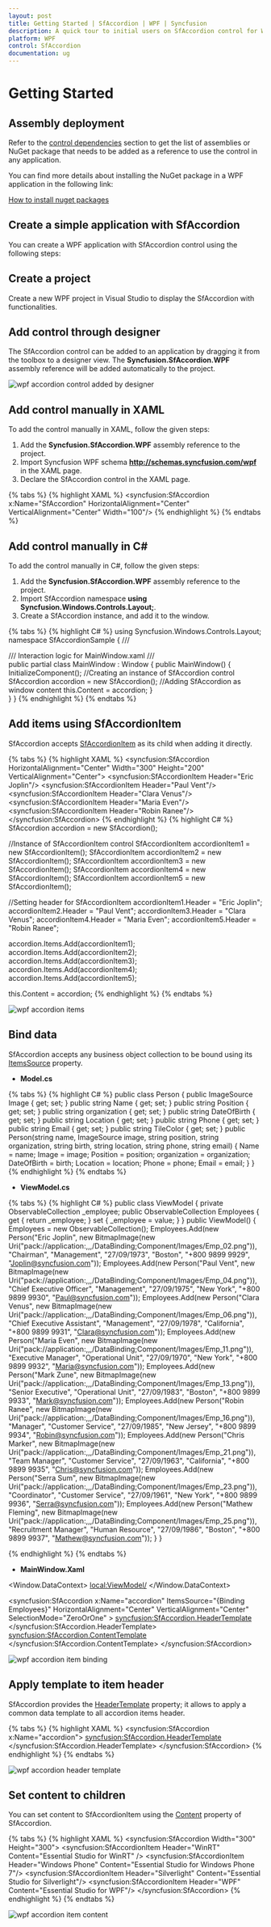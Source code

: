 ```yaml
---
layout: post
title: Getting Started | SfAccordion | WPF | Syncfusion
description: A quick tour to initial users on SfAccordion control for WPF
platform: WPF
control: SfAccordion
documentation: ug
---
```


# Getting Started

## Assembly deployment

Refer to the [control dependencies](https://help.syncfusion.com/wpf/control-dependencies#sfaccordion) section to get the list of assemblies or NuGet package that needs to be added as a reference to use the control in any application.

You can find more details about installing the NuGet package in a WPF application in the following link: 

[How to install nuget packages](https://help.syncfusion.com/wpf/nuget-packages)

## Create a simple application with SfAccordion

You can create a WPF application with SfAccordion control using the following steps:

## Create a project

Create a new WPF project in Visual Studio to display the SfAccordion with functionalities.

## Add control through designer

The SfAccordion control can be added to an application by dragging it from the toolbox to a designer view. The **Syncfusion.SfAccordion.WPF** assembly reference will be added automatically to the project.

![wpf accordion control added by designer](Getting-Started_images/wpf-accordion-control-added-by-designer.png)

## Add control manually in XAML

To add the control manually in XAML, follow the given steps:

1. Add the **Syncfusion.SfAccordion.WPF** assembly reference to the project.
2. Import Syncfusion WPF schema **http://schemas.syncfusion.com/wpf** in the XAML page.
3. Declare the SfAccordion control in the XAML page.

{% tabs %}
{% highlight XAML %}
<Window xmlns="http://schemas.microsoft.com/winfx/2006/xaml/presentation"
        xmlns:x="http://schemas.microsoft.com/winfx/2006/xaml"
        xmlns:syncfusion="http://schemas.syncfusion.com/wpf" 
        x:Class="SfAccordionSample.MainWindow"
        Title="SfAccordion Sample" Height="350" Width="525">
    <Grid>
        <!-- Adding SfAccordion control -->
        <syncfusion:SfAccordion x:Name="SfAccordion" HorizontalAlignment="Center"  VerticalAlignment="Center" Width="100"/>
    </Grid>
</Window>
{% endhighlight %}
{% endtabs %}

## Add control manually in C\#

To add the control manually in C#, follow the given steps:

1. Add the **Syncfusion.SfAccordion.WPF** assembly reference to the project. 
2. Import SfAccordion namespace **using Syncfusion.Windows.Controls.Layout;**.
3. Create a SfAccordion instance, and add it to the window.

{% tabs %}
{% highlight C# %}
using Syncfusion.Windows.Controls.Layout;
namespace SfAccordionSample
{
    /// <summary>
    /// Interaction logic for MainWindow.xaml
    /// </summary>
    public partial class MainWindow : Window
    {
        public MainWindow()
        {
                InitializeComponent();
	        //Creating an instance of SfAccordion control
	        SfAccordion accordion = new SfAccordion();
                //Adding SfAccordion as window content
		this.Content = accordion;
        }       
    }
}
{% endhighlight %}
{% endtabs %}

## Add items using SfAccordionItem

SfAccordion accepts [SfAccordionItem](https://help.syncfusion.com/cr/wpf/Syncfusion.Windows.Controls.Layout.SfAccordionItem.html) as its child when adding it directly.

{% tabs %}
{% highlight XAML %}
<syncfusion:SfAccordion HorizontalAlignment="Center" Width="300" Height="200" VerticalAlignment="Center">
        <syncfusion:SfAccordionItem Header="Eric Joplin"/>
        <syncfusion:SfAccordionItem Header="Paul Vent"/>
        <syncfusion:SfAccordionItem Header="Clara Venus"/>
        <syncfusion:SfAccordionItem Header="Maria Even"/>
        <syncfusion:SfAccordionItem Header="Robin Ranee"/>
</syncfusion:SfAccordion>
{% endhighlight %}
{% highlight C# %}
SfAccordion accordion = new SfAccordion();

//Instance of SfAccordionItem control
SfAccordionItem accordionItem1 = new SfAccordionItem();
SfAccordionItem accordionItem2 = new SfAccordionItem();
SfAccordionItem accordionItem3 = new SfAccordionItem();
SfAccordionItem accordionItem4 = new SfAccordionItem();
SfAccordionItem accordionItem5 = new SfAccordionItem();

//Setting header for SfAccordionItem
accordionItem1.Header = "Eric Joplin";
accordionItem2.Header = "Paul Vent";
accordionItem3.Header = "Clara Venus";
accordionItem4.Header = "Maria Even";
accordionItem5.Header = "Robin Ranee";

accordion.Items.Add(accordionItem1);
accordion.Items.Add(accordionItem2);
accordion.Items.Add(accordionItem3);
accordion.Items.Add(accordionItem4);
accordion.Items.Add(accordionItem5);

this.Content = accordion;
{% endhighlight %}
{% endtabs %}

![wpf accordion items](Getting-Started_images/wpf-accordion-control-items-added.png)

## Bind data

SfAccordion accepts any business object collection to be bound using its [ItemsSource](https://docs.microsoft.com/en-us/dotnet/api/system.windows.controls.itemscontrol.itemssourceproperty?view=netframework-4.7.2) property.

* **Model.cs**

{% tabs %}
{% highlight C# %}
public class Person
{
        public ImageSource Image { get; set; }
        public string Name { get; set; }
        public string Position { get; set; }
        public string organization { get; set; }
        public string DateOfBirth { get; set; }
        public string Location { get; set; }
        public string Phone { get; set; }
        public string Email { get; set; }
        public string TileColor { get; set; }
        public Person(string name, ImageSource image, string position, string organization, string birth, string location, string phone, string email)
        {
            Name = name;
            Image = image;
            Position = position;
            organization = organization;
            DateOfBirth = birth;
            Location = location;
            Phone = phone;
            Email = email;
        }
}
{% endhighlight %}
{% endtabs %}

* **ViewModel.cs**

{% tabs %}
{% highlight C# %}
public class ViewModel
{
        private ObservableCollection<Person> _employee;
        public ObservableCollection<Person> Employees
        {
            get { return _employee; }
            set { _employee = value; }
        }
        public ViewModel()
        {
            Employees = new ObservableCollection<Person>();
            Employees.Add(new Person("Eric Joplin", new BitmapImage(new Uri("pack://application:,,,/DataBinding;Component/Images/Emp_02.png")), "Chairman", "Management", "27/09/1973", "Boston", "+800 9899 9929", "Joplin@syncfusion.com"));
            Employees.Add(new Person("Paul Vent", new BitmapImage(new Uri("pack://application:,,,/DataBinding;Component/Images/Emp_04.png")), "Chief Executive Officer", "Management", "27/09/1975", "New York", "+800 9899 9930", "Paul@syncfusion.com"));
            Employees.Add(new Person("Clara Venus", new BitmapImage(new Uri("pack://application:,,,/DataBinding;Component/Images/Emp_06.png")), "Chief Executive Assistant", "Management", "27/09/1978", "California", "+800 9899 9931", "Clara@syncfusion.com"));
            Employees.Add(new Person("Maria Even", new BitmapImage(new Uri("pack://application:,,,/DataBinding;Component/Images/Emp_11.png")), "Executive Manager", "Operational Unit", "27/09/1970", "New York", "+800 9899 9932", "Maria@syncfusion.com"));
            Employees.Add(new Person("Mark Zune", new BitmapImage(new Uri("pack://application:,,,/DataBinding;Component/Images/Emp_13.png")), "Senior Executive", "Operational Unit", "27/09/1983", "Boston", "+800 9899 9933", "Mark@syncfusion.com"));
            Employees.Add(new Person("Robin Ranee", new BitmapImage(new Uri("pack://application:,,,/DataBinding;Component/Images/Emp_16.png")), "Manager", "Customer Service", "27/09/1985", "New Jersey", "+800 9899 9934", "Robin@syncfusion.com"));
            Employees.Add(new Person("Chris Marker", new BitmapImage(new Uri("pack://application:,,,/DataBinding;Component/Images/Emp_21.png")), "Team Manager", "Customer Service", "27/09/1963", "California", "+800 9899 9935", "Chris@syncfusion.com"));
			Employees.Add(new Person("Serra Sum", new BitmapImage(new Uri("pack://application:,,,/DataBinding;Component/Images/Emp_23.png")), "Coordinator", "Customer Service", "27/09/1961", "New York", "+800 9899 9936", "Serra@syncfusion.com"));
			Employees.Add(new Person("Mathew Fleming", new BitmapImage(new Uri("pack://application:,,,/DataBinding;Component/Images/Emp_25.png")), "Recruitment Manager", "Human Resource", "27/09/1986", "Boston", "+800 9899 9937", "Mathew@syncfusion.com"));
	} 
}

{% endhighlight %}
{% endtabs %}

* **MainWindow.Xaml**

<Window.DataContext>
        <local:ViewModel/>
</Window.DataContext>

<syncfusion:SfAccordion x:Name="accordion" ItemsSource="{Binding Employees}" HorizontalAlignment="Center" VerticalAlignment="Center" SelectionMode="ZeroOrOne" >
        <syncfusion:SfAccordion.HeaderTemplate>
                <DataTemplate>
                        <Grid>
                                <TextBlock Text="{Binding Name}" Width="450" FontSize="18"  VerticalAlignment="Center" Margin="8" />
			</Grid>
		</DataTemplate>
	</syncfusion:SfAccordion.HeaderTemplate>
        <syncfusion:SfAccordion.ContentTemplate>
                <DataTemplate>
                        <Grid>
			        <TextBlock Text="Position "/>
			        <TextBlock Text="{Binding Position}" Grid.Column="1"/>
			        <TextBlock Text="Organization " Grid.Row="1"/>
			        <TextBlock Text="{Binding organization}" Grid.Row="1" Grid.Column="1"/>
			        <TextBlock Text="Date Of Birth " Grid.Row="2"/>
			        <TextBlock Text="{Binding DateOfBirth}" Grid.Row="2" Grid.Column="1"/>
			        <TextBlock Text="Location " Grid.Row="3"/>
			        <TextBlock Text="{Binding Location}" Grid.Row="3" Grid.Column="1"/>
       			        <TextBlock Grid.ColumnSpan="2" Grid.Row="2" VerticalAlignment="Top" Margin="20" FontSize="14" FontWeight="Light" >
                                        <TextBlock TextWrapping="Wrap" Text= "Lorem ipsum dolor sit amet, lacus amet amet ultricies. Quisque mi venenatis morbi libero, orci dis, mi ut et class porta, massa ligula magna enim, aliquam orci vestibulum tempus."/>
                                </TextBlock>
			        <TextBlock Text=")" FontFamily="Wingdings"/>
			        <TextBlock Text="{Binding Phone}" Grid.Column="1" Margin="5 0" VerticalAlignment="Center"/>
			        <TextBlock Text="*" FontFamily="Wingdings" Grid.Column="2"/>
        		        <TextBlock Text="{Binding Email}" Grid.Column="3" Margin="5 0" VerticalAlignment="Center"/> 
			</Grid>
		</DataTemplate>
	</syncfusion:SfAccordion.ContentTemplate>
</syncfusion:SfAccordion>

![wpf accordion item binding](Getting-Started_images/wpf-accordion-item-binding.png)

## Apply template to item header

SfAccordion provides the [HeaderTemplate](https://help.syncfusion.com/cr/wpf/Syncfusion.Windows.Controls.Layout.SfAccordion.html#Syncfusion_Windows_Controls_Layout_SfAccordion_HeaderTemplate) property; it allows to apply a common data template to all accordion items header.

{% tabs %}
{% highlight XAML %}
<syncfusion:SfAccordion x:Name="accordion">
        <syncfusion:SfAccordion.HeaderTemplate>
                <DataTemplate>
                    <Grid>
                        <TextBlock Text="{Binding}" Foreground="Red"/>
                    </Grid>
                </DataTemplate> 
        </syncfusion:SfAccordion.HeaderTemplate>
</syncfusion:SfAccordion>
{% endhighlight %}
{% endtabs %}

![wpf accordion header template](Getting-Started_images/wpf-accordion-header-customization.png)

## Set content to children

You can set content to SfAccordionItem using the [Content](https://docs.microsoft.com/en-us/dotnet/api/system.windows.controls.contentcontrol.content?view=netframework-4.7.2) property of SfAccordion.

{% tabs %}
{% highlight XAML %}
<syncfusion:SfAccordion Width="300" Height="300">
        <syncfusion:SfAccordionItem Header="WinRT" Content="Essential Studio for WinRT" />
        <syncfusion:SfAccordionItem Header="Windows Phone" Content="Essential Studio for Windows Phone 7"/>
        <syncfusion:SfAccordionItem Header="Silverlight" Content="Essential Studio for Silverlight"/>
        <syncfusion:SfAccordionItem Header="WPF" Content="Essential Studio for WPF"/>
</syncfusion:SfAccordion>
{% endhighlight %}
{% endtabs %}

![wpf accordion item content](Getting-Started_images/wpf-accordion-item-content.png)